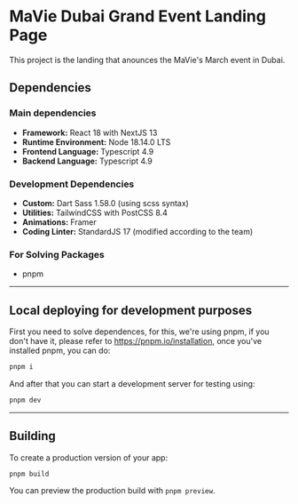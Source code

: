 # MaVie Dubai Grand Event Landing Page
This project is the landing that anounces the MaVie's March event in Dubai.

## Dependencies

### Main dependencies
- **Framework:** React 18 with NextJS 13
- **Runtime Environment:** Node 18.14.0 LTS
- **Frontend Language:** Typescript 4.9
- **Backend Language:** Typescript 4.9

### Development Dependencies
- **Custom:** Dart Sass 1.58.0 (using scss syntax)
- **Utilities:** TailwindCSS with PostCSS 8.4
- **Animations:** Framer
- **Coding Linter:** StandardJS 17 (modified according to the team)

### For Solving Packages
- pnpm


-----

## Local deploying for development purposes

First you need to solve dependences, for this, we're using pnpm, if you don't have it, please refer to https://pnpm.io/installation, once you've installed pnpm, you can do:

``` bash
pnpm i
```

And after that you can start a development server for testing using:

``` bash
pnpm dev
```
-----
## Building

To create a production version of your app:

``` bash
pnpm build
```

You can preview the production build with `pnpm preview`.
